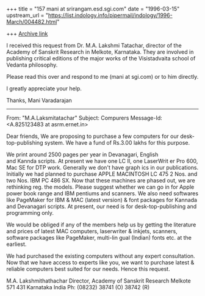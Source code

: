 +++
title = "157 mani at srirangam.esd.sgi.com"
date = "1996-03-15"
upstream_url = "https://list.indology.info/pipermail/indology/1996-March/004482.html"

+++
[Archive link](https://list.indology.info/pipermail/indology/1996-March/004482.html)


I received this request from Dr. M.A. Lakshmi Tatachar,
director of the Academy of Sanskrit Research in 
Melkote, Karnataka.  They are involved in publishing
critical editions of the major works of the Visistadvaita 
school of Vedanta philosophy.  

Please read this over and respond to me (mani at sgi.com)
or to him directly. 

I greatly appreciate your help.

Thanks,
Mani Varadarajan 

---

From: "M.A.Laksmitatachar" <tatachar at asrm.ernet.in>
Subject: Compurers
Message-Id: <A.825123483 at asrm.ernet.in>

Dear friends,
We  are proposing to purchase a few computers for our  desk-
top-publishing  system. We have a fund of Rs.3.00 lakhs for  this 
purpose. 

We  print around 2500 pages per year in Devanagari,  English  
and Kannda scripts.  At present we have one LC II, one LaserWrit
er Pro 600, Mac SE for DTP work.  Generally we don't have  graph
ics  in our publications.  Initially we had planned  to  purchase 
APPLE  MACINTOSH  LC 475 2 Nos. and two Nos. IBM PC 486  SX.  Now 
that these machines are phased out, we are rethinking reg. the
models.   Please suggest whether we can go in for Apple power book
range and IBM pentiums and scanners.  We also need softwares like 
PageMaker  for  IBM & MAC (latest version) &  font  packages  for 
Kannada  and  Devanagari scripts.  At present, our  need  is  for 
desk-top-publishing and programming only.  

We would be obliged if any of the members help us by getting 
the literature and prices of latest MAC computers, laserwriter  & 
inkjets,  scanners, software packages like PageMaker,  multi-lin
gual (Indian) fonts etc.  at the earliest.

We  had purchased the existing computers without any  expert 
consultation.   Now that we have access to experts like  you,  we 
want to purchase latest & reliable computers best suited for  our 
needs.  Hence this request.

M.A. Lakshmithathachar
Director, Academy of Sanskrit Research
Melkote 571 431 Karnataka India
Ph: (08232) 38741 (O) 38742 (R)





